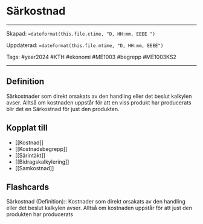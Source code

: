 # Särkostnad

---
Skapad: `=dateformat(this.file.ctime, "D, HH:mm, EEEE ")`

Uppdaterad: `=dateformat(this.file.mtime, "D, HH:mm, EEEE")`

Tags: #year2024 #KTH #ekonomi #ME1003 #begrepp #ME1003KS2

---

## Definition

Särkostnader som direkt orsakats av den handling eller det beslut kalkylen avser. Alltså om kostnaden uppstår för att en viss produkt har producerats blir det en Särkostnad för just den produkten.

## Kopplat till

- [[Kostnad]]
- [[Kostnadsbegrepp]]
- [[Särintäkt]]
- [[Bidragskalkylering]]
- [[Samkostnad]]

## Flashcards

Särkostnad (Definition):: Kostnader som direkt orsakats av den handling eller det beslut kalkylen avser. Alltså om kostnaden uppstår för att just den produkten har producerats
<!--SR:!2024-02-26,7,250-->
